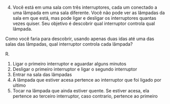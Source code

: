 4) Você está em uma sala com três interruptores, cada um conectado a uma lâmpada em uma sala diferente. Você não pode ver as lâmpadas da sala em que está, mas pode ligar e desligar os interruptores quantas vezes quiser. Seu objetivo é descobrir qual interruptor controla qual lâmpada.

Como você faria para descobrir, usando apenas duas idas até uma das salas das lâmpadas, qual interruptor controla cada lâmpada?


R.  
1. Ligar o primeiro interruptor e aguardar alguns minutos
2. Desligar o primeiro interruptor e ligar o segundo interruptor
3. Entrar na sala das lâmpadas
4. A lâmpada que estiver acesa pertence ao interruptor que foi ligado por ultimo
5. Tocar na lâmpada que ainda estiver quente. Se estiver acesa, ela pertence ao terceiro interruptor, caso contrario, pertence ao primeiro
